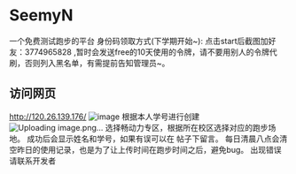 # SeemyN
一个免费测试跑步的平台
身份码领取方式(下学期开始~):
点击start后截图加好友：3774965828 ,暂时会发送free的10天使用的令牌，请不要用别人的令牌代刷，否则列入黑名单，有需提前告知管理员~。
## 访问网页

http://120.26.139.176/
![image](https://github.com/user-attachments/assets/f37ba4d8-f88b-41be-b0ea-3cb7decb340d)
根据本人学号进行创建
![Uploading image.png…]()
选择畅动力专区，根据所在校区选择对应的跑步场地。
成功后会显示姓名和学号，如果有误可以在 帖子下留言。
每日清晨八点会清空昨日的使用记录，也是为了让上传时间在跑步时间之后，避免bug。
出现错误请联系开发者
